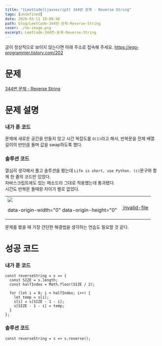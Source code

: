```yaml
---
title: "[LeetCode][javascript] 344번 문제 - Reverse String"
tags: [undefined]
date: 2020-03-11 18:08:48
path: blog/LeetCode-344번-문제-Reverse-String
cover: ./no-image.png
excerpt: LeetCode-344번-문제-Reverse-String
---
```

글이 정상적으로 보이지 않는다면 아래 주소로 접속해 주세요.
https://egg-programmer.tistory.com/202
# 문제

[344번 문제 - Reverse String](https://leetcode.com/problems/reverse-string/)

# 문제 설명

### 내가 푼 코드

문제에 새로운 공간을 만들지 않고 시간 복잡도를 `` O(1) ``라고 해서, 반복문을 전체 배열 길이의 반만큼 돌며 값을 swap하도록 했다.

### 솔루션 코드

열심히 생각해서 풀고 솔루션을 봤는데 `` Life is short, use Python. (c) ``문구와 함께 한 줄의 코드만 있었다.  
자바스크립트에도 있는 메소드라 그대로 적용했는데 통과됐다.  
시간도 반복문 돌때랑 차이가 별로 없었다.

<div class="imageblock dual" style="text-align: center;"><table border="0" cellpadding="0" cellspacing="5" style="margin: 0 auto;"><tr><td><img src="http://cfs.tistory.com/attach/3366738/kage@cWRReY/btqCFzdDCdq/8e5uta6P1JaTyGZq2GSAmK/img.png"/><p class="cap1">data-origin-width="0" data-origin-height="0"</p></td><td><a href="https://egg-programmer.tistory.com/attachment/"><img alt="" src="https://t1.daumcdn.net/tistory_admin/assets/blog/20200615170305/blogs/image/extension/unknown.gif?_version_=20200615170305" style="vertical-align: middle;"> invalid-file</img></a></td></tr></table></div>

문제를 봤을 때 가장 간단한 해결법을 생각하는 연습도 필요할 것 같다.

# 성공 코드

### 내가 푼 코드

<pre class="matlab"><code>const reverseString = s =&gt; {
  const SIZE = s.length;
  const halfIndex = Math.floor(SIZE / 2);

  for (let i = 0; i &lt; halfIndex; i++) {
    let temp = s[i];
    s[i] = s[SIZE - 1 - i];
    s[SIZE - 1 - i] = temp;
  }
};</code></pre>

### 솔루션 코드

<pre class="javascript"><code>const reverseString = s =&gt; s.reverse();</code></pre>